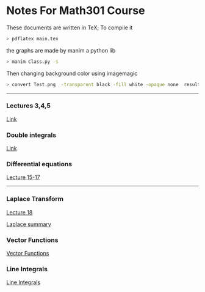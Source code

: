 # Notes For Math301 Course 
These documents are written in TeX; To compile it 
```bash
> pdflatex main.tex
```
the graphs are made by manim a python lib
```bash
> manim Class.py -s 
```
Then changing background color using imagemagic
 ```bash
> convert Test.png  -transparent black -fill white -opaque none  result.png
```
- - -
### Lectures 3,4,5

[Link](https://github.com/aboueleyes/math_notes/blob/main/L3-4-5/main.pdf)
### Double integrals
[Link](https://github.com/aboueleyes/math_notes/blob/main/double-integrals/main.pdf)

### Differential equations 
[Lecture 15-17](https://github.com/aboueleyes/math_notes/blob/main/L15-16-17/main.pdf)
- - - 
### Laplace Transform
[Lecture 18](https://github.com/aboueleyes/math_notes/blob/main/Laplace/main.pdf)

[Laplace summary](https://github.com/aboueleyes/math_notes/blob/main/Laplace/laplace-summary.pdf)

### Vector Functions

[Vector Functions](https://github.com/aboueleyes/math_notes/blob/main/Vector%20Functions/Vector%20Functions.pdf)

### Line Integrals 

[Line Integrals ](https://github.com/aboueleyes/math_notes/blob/main/Vector%20Functions/Line%20Integrals.pdf)
